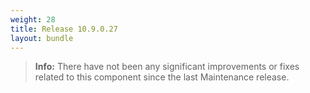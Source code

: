 ```yaml
---
weight: 28
title: Release 10.9.0.27
layout: bundle
---
```


><b>Info:</b> There have not been any significant improvements or fixes related to this component since the last Maintenance release.
